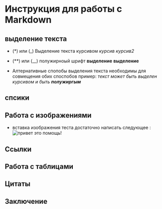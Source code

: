 # Инструкция для работы с  Markdown

## выделение текста
* (*) или  (_) Выделение текста курсивом *курсив*  _курсив2_

* (**) или (__) полужирноый шрифт   **выделение** __выделение__
* Алтернативные спопобы выделения текста необходимы для совмещения обих споспобов пример:
_текст может быть выделен курсивом и быть **полужиргым**_


## спсики

## Работа с изображениями
* вставка изображения теста достаточно написать следующее : ![привет это помощь!](help.jpeg)

## Ссылки

## Работа с таблицами

## Цитаты

## Заключение
